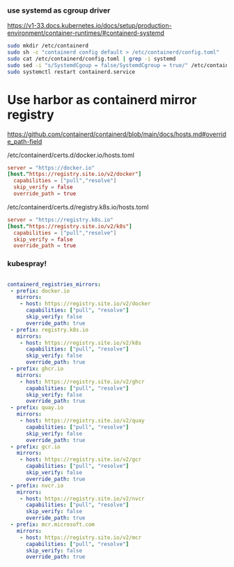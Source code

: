 


### use systemd as cgroup driver
https://v1-33.docs.kubernetes.io/docs/setup/production-environment/container-runtimes/#containerd-systemd
```sh
sudo mkdir /etc/containerd
sudo sh -c "containerd config default > /etc/containerd/config.toml"
sudo cat /etc/containerd/config.toml | grep -i systemd
sudo sed -i "s/SystemdCgoup = false/SystemdCgroup = true/" /etc/containerd/config.toml
sudo systemctl restart containerd.service
```

# Use harbor as containerd mirror registry
<https://github.com/containerd/containerd/blob/main/docs/hosts.md#override_path-field>

/etc/containerd/certs.d/docker.io/hosts.toml
```toml
server = "https://docker.io"
[host."https://registry.site.io/v2/docker"]
  capabilities = ["pull","resolve"]
  skip_verify = false
  override_path = true
```
/etc/containerd/certs.d/registry.k8s.io/hosts.toml
```toml
server = "https://registry.k8s.io"
[host."https://registry.site.io/v2/k8s"]
  capabilities = ["pull","resolve"]
  skip_verify = false
  override_path = true
```



### kubespray!
```yaml

containerd_registries_mirrors:
 - prefix: docker.io
   mirrors:
    - host: https://registry.site.io/v2/docker
      capabilities: ["pull", "resolve"]
      skip_verify: false
      override_path: true
 - prefix: registry.k8s.io
   mirrors:
    - host: https://registry.site.io/v2/k8s
      capabilities: ["pull", "resolve"]
      skip_verify: false
      override_path: true
 - prefix: ghcr.io
   mirrors:
    - host: https://registry.site.io/v2/ghcr
      capabilities: ["pull", "resolve"]
      skip_verify: false
      override_path: true
 - prefix: quay.io
   mirrors:
    - host: https://registry.site.io/v2/quay
      capabilities: ["pull", "resolve"]
      skip_verify: false
      override_path: true
 - prefix: gcr.io
   mirrors:
    - host: https://registry.site.io/v2/gcr
      capabilities: ["pull", "resolve"]
      skip_verify: false
      override_path: true
 - prefix: nvcr.io
   mirrors:
    - host: https://registry.site.io/v2/nvcr
      capabilities: ["pull", "resolve"]
      skip_verify: false
      override_path: true
 - prefix: mcr.microsoft.com
   mirrors:
    - host: https://registry.site.io/v2/mcr
      capabilities: ["pull", "resolve"]
      skip_verify: false
      override_path: true

```








